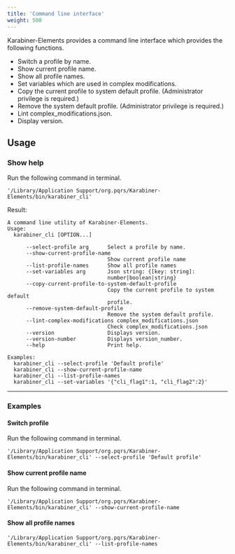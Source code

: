 ```yaml
---
title: 'Command line interface'
weight: 500
---
```


Karabiner-Elements provides a command line interface which provides the following functions.

-   Switch a profile by name.
-   Show current profile name.
-   Show all profile names.
-   Set variables which are used in complex modifications.
-   Copy the current profile to system default profile. (Administrator privilege is required.)
-   Remove the system default profile. (Administrator privilege is required.)
-   Lint complex_modifications.json.
-   Display version.

## Usage

### Show help

Run the following command in terminal.

```shell
'/Library/Application Support/org.pqrs/Karabiner-Elements/bin/karabiner_cli'
```

Result:

```text
A command line utility of Karabiner-Elements.
Usage:
  karabiner_cli [OPTION...]

      --select-profile arg      Select a profile by name.
      --show-current-profile-name
                                Show current profile name
      --list-profile-names      Show all profile names
      --set-variables arg       Json string: {[key: string]:
                                number|boolean|string}
      --copy-current-profile-to-system-default-profile
                                Copy the current profile to system default
                                profile.
      --remove-system-default-profile
                                Remove the system default profile.
      --lint-complex-modifications complex_modifications.json
                                Check complex_modifications.json
      --version                 Displays version.
      --version-number          Displays version_number.
      --help                    Print help.

Examples:
  karabiner_cli --select-profile 'Default profile'
  karabiner_cli --show-current-profile-name
  karabiner_cli --list-profile-names
  karabiner_cli --set-variables '{"cli_flag1":1, "cli_flag2":2}'
```

---

### Examples

#### Switch profile

Run the following command in terminal.

```shell
'/Library/Application Support/org.pqrs/Karabiner-Elements/bin/karabiner_cli' --select-profile 'Default profile'
```

#### Show current profile name

Run the following command in terminal.

```shell
'/Library/Application Support/org.pqrs/Karabiner-Elements/bin/karabiner_cli' --show-current-profile-name
```

#### Show all profile names

```shell
'/Library/Application Support/org.pqrs/Karabiner-Elements/bin/karabiner_cli' --list-profile-names
```
